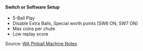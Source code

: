 #### Switch or Software Setup
-   5-Ball Play
-   Disable Extra Balls, Special worth points (SW6 ON, SW7 ON)
-   Max coins per chute
-   Low replay score

Source: [WA Pinball Machine Notes](http://wapinball.net/setups/)
